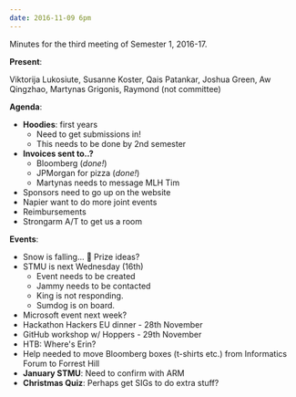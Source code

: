 ```yaml
---
date: 2016-11-09 6pm
---
```

Minutes for the third meeting of Semester 1, 2016-17.

**Present**:

Viktorija Lukosiute, Susanne Koster, Qais Patankar, Joshua Green, Aw Qingzhao, Martynas Grigonis, Raymond (not committee)

**Agenda**:

* **Hoodies**: first years
	* Need to get submissions in!
	* This needs to be done by 2nd semester
* **Invoices sent to..?**
	* Bloomberg (_done!_)
	* JPMorgan for pizza (_done!_)
	* Martynas needs to message MLH Tim
* Sponsors need to go up on the website
* Napier want to do more joint events
* Reimbursements
* Strongarm A/T to get us a room

**Events**:

* Snow is falling... 🎄 Prize ideas?
* STMU is next Wednesday (16th)
	* Event needs to be created
	* Jammy needs to be contacted
	* King is not responding.
	* Sumdog is on board.
* Microsoft event next week?
* Hackathon Hackers EU dinner - 28th November
* GitHub workshop w/ Hoppers - 29th November
* HTB: Where's Erin?
* Help needed to move Bloomberg boxes (t-shirts etc.) from Informatics Forum to Forrest Hill
* **January STMU**: Need to confirm with ARM
* **Christmas Quiz**: Perhaps get SIGs to do extra stuff?